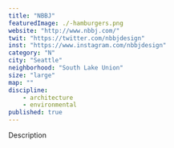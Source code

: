 ```yaml
---
title: "NBBJ"
featuredImage: ./-hamburgers.png
website: "http://www.nbbj.com/"
twit: "https://twitter.com/nbbjdesign"
inst: "https://www.instagram.com/nbbjdesign"
category: "N"
city: "Seattle"
neighborhood: "South Lake Union"
size: "large"
map: ""
discipline:
    - architecture
    - environmental
published: true
---
```


Description
